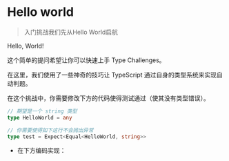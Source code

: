 <script setup>
const helloWord = `/* _____________ 你的代码 _____________ */

type HelloWorld = any // expected to be a string


/* _____________ 测试用例 _____________ */
import type { Equal, Expect, NotAny } from '@type-challenges/utils'

type cases = [
  Expect<NotAny<HelloWorld>>,
  Expect<Equal<HelloWorld, string>>,
]`;
</script>

# Hello world

> 入门挑战我们先从Hello World启航

Hello, World!

这个简单的提问希望让你可以快速上手 Type Challenges。

在这里，我们使用了一些神奇的技巧让 TypeScript 通过自身的类型系统来实现自动判题。

在这个挑战中，你需要修改下方的代码使得测试通过（使其没有类型错误）。


```ts
// 期望是一个 string 类型
type HelloWorld = any
```

```ts
// 你需要使得如下这行不会抛出异常
type test = Expect<Equal<HelloWorld, string>>

```

* 在下方编码实现：


<MonacoEditor :value="helloWord"/>
